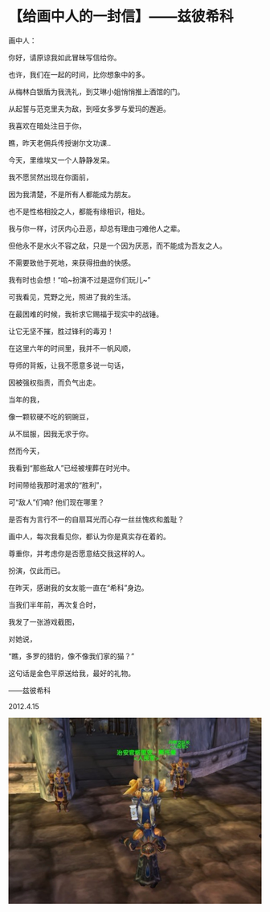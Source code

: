 # 【给画中人的一封信】——兹彼希科

画中人：



你好，请原谅我如此冒昧写信给你。



也许，我们在一起的时间，比你想象中的多。

从梅林白银盾为我洗礼，到艾琳小姐悄悄推上酒馆的门。

从起誓与范克里夫为敌，到哑女多罗与爱玛的邂逅。



我喜欢在暗处注目于你，

瞧，昨天老佣兵传授谢尔文功课..

今天，里维埃又一个人静静发呆。



我不愿贸然出现在你面前，

因为我清楚，不是所有人都能成为朋友。

也不是性格相投之人，都能有缘相识，相处。



我与你一样，讨厌内心丑恶，却总有理由刁难他人之辈。

但他永不是水火不容之敌，只是一个因为厌恶，而不能成为吾友之人。

不需要致他于死地，来获得扭曲的快感。



我有时也会想！“哈~扮演不过是逗你们玩儿~”

可我看见，荒野之光，照进了我的生活。

在最困难的时候，我祈求它赐福于现实中的战锤。

让它无坚不摧，胜过锋利的毒刃！



在这里六年的时间里，我并不一帆风顺，

导师的背叛，让我不愿意多说一句话，

因被强权指责，而负气出走。

当年的我，

像一颗软硬不吃的铜豌豆，

从不屈服，因我无求于你。



然而今天，

我看到“那些敌人”已经被埋葬在时光中。

时间带给我那时渴求的“胜利”，

可“敌人”们喃? 他们现在哪里？

是否有为言行不一的自扇耳光而心存一丝丝愧疚和羞耻？



画中人，每次我看见你，都认为你是真实存在着的。

尊重你，并考虑你是否愿意结交我这样的人。

扮演，仅此而已。



在昨天，感谢我的女友能一直在“希科”身边。

当我们半年前，再次复合时，

我发了一张游戏截图，

对她说，

“瞧，多罗的猎豹，像不像我们家的猫？”

这句话是金色平原送给我，最好的礼物。

——兹彼希科

2012.4.15

![](../../.gitbook/assets/ren-min-jun-.jpg)

